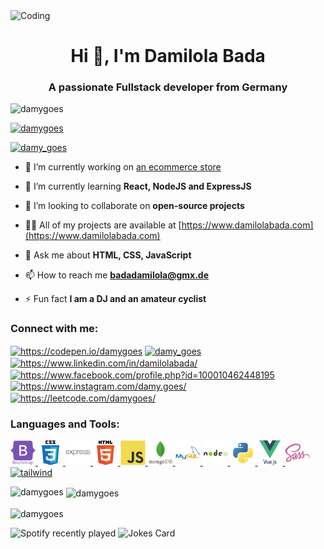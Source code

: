 
<img align="top" alt="Coding" width="1400" height="300" src="https://images.unsplash.com/photo-1550439062-609e1531270e?ixlib=rb-1.2.1&ixid=MnwxMjA3fDB8MHxzZWFyY2h8OHx8cHJvZ3JhbW1pbmd8ZW58MHwwfDB8fA%3D%3D&auto=format&fit=crop&w=800&q=60">



<h1 align="center">Hi 👋, I'm Damilola Bada</h1>
<h3 align="center">A passionate Fullstack developer from Germany</h3>

<p align="left"> <img src="https://komarev.com/ghpvc/?username=damygoes&label=Profile%20views&color=0e75b6&style=flat" alt="damygoes" /> </p>

<p align="left"> <a href="https://github.com/ryo-ma/github-profile-trophy"><img src="https://github-profile-trophy.vercel.app/?username=damygoes" alt="damygoes" /></a> </p>

<p align="left"> <a href="https://twitter.com/damy_goes" target="blank"><img src="https://img.shields.io/twitter/follow/damy_goes?logo=twitter&style=for-the-badge" alt="damy_goes" /></a> </p>

- 🔭 I’m currently working on [an ecommerce store](https://github.com/damygoes/trendy-cart-frontend)

- 🌱 I’m currently learning **React, NodeJS and ExpressJS**

- 👯 I’m looking to collaborate on **open-source projects**

- 👨‍💻 All of my projects are available at [https://www.damilolabada.com](https://www.damilolabada.com)

- 💬 Ask me about **HTML, CSS, JavaScript**

- 📫 How to reach me **badadamilola@gmx.de**

- ⚡ Fun fact **I am a DJ and an amateur cyclist**

<h3 align="left">Connect with me:</h3>
<p align="left">
<a href="https://codepen.io/https://codepen.io/damygoes" target="blank"><img align="center" src="https://raw.githubusercontent.com/rahuldkjain/github-profile-readme-generator/master/src/images/icons/Social/codepen.svg" alt="https://codepen.io/damygoes" height="30" width="40" /></a>
<a href="https://twitter.com/damy_goes" target="blank"><img align="center" src="https://raw.githubusercontent.com/rahuldkjain/github-profile-readme-generator/master/src/images/icons/Social/twitter.svg" alt="damy_goes" height="30" width="40" /></a>
<a href="https://linkedin.com/in/https://www.linkedin.com/in/damilolabada/" target="blank"><img align="center" src="https://raw.githubusercontent.com/rahuldkjain/github-profile-readme-generator/master/src/images/icons/Social/linked-in-alt.svg" alt="https://www.linkedin.com/in/damilolabada/" height="30" width="40" /></a>
<a href="https://fb.com/https://www.facebook.com/profile.php?id=100010462448195" target="blank"><img align="center" src="https://raw.githubusercontent.com/rahuldkjain/github-profile-readme-generator/master/src/images/icons/Social/facebook.svg" alt="https://www.facebook.com/profile.php?id=100010462448195" height="30" width="40" /></a>
<a href="https://instagram.com/https://www.instagram.com/damy.goes/" target="blank"><img align="center" src="https://raw.githubusercontent.com/rahuldkjain/github-profile-readme-generator/master/src/images/icons/Social/instagram.svg" alt="https://www.instagram.com/damy.goes/" height="30" width="40" /></a>
<a href="https://www.leetcode.com/https://leetcode.com/damygoes/" target="blank"><img align="center" src="https://raw.githubusercontent.com/rahuldkjain/github-profile-readme-generator/master/src/images/icons/Social/leet-code.svg" alt="https://leetcode.com/damygoes/" height="30" width="40" /></a>
</p>

<h3 align="left">Languages and Tools:</h3>
<p align="left"> <a href="https://getbootstrap.com" target="_blank" rel="noreferrer"> <img src="https://raw.githubusercontent.com/devicons/devicon/master/icons/bootstrap/bootstrap-plain-wordmark.svg" alt="bootstrap" width="40" height="40"/> </a> <a href="https://www.w3schools.com/css/" target="_blank" rel="noreferrer"> <img src="https://raw.githubusercontent.com/devicons/devicon/master/icons/css3/css3-original-wordmark.svg" alt="css3" width="40" height="40"/> </a> <a href="https://expressjs.com" target="_blank" rel="noreferrer"> <img src="https://raw.githubusercontent.com/devicons/devicon/1119b9f84c0290e0f0b38982099a2bd027a48bf1/icons/express/express-original-wordmark.svg" alt="express" width="40" height="40"/> </a>  <a href="https://www.w3schools.com/html/" target="_blank" rel="noreferrer"> <img src="https://raw.githubusercontent.com/devicons/devicon/master/icons/html5/html5-original-wordmark.svg" alt="html5" width="40" height="40"/> </a> <a href="https://developer.mozilla.org/en-US/docs/Web/JavaScript" target="_blank" rel="noreferrer"> <img src="https://raw.githubusercontent.com/devicons/devicon/master/icons/javascript/javascript-original.svg" alt="javascript" width="40" height="40"/> </a> <a href="https://www.mongodb.com/" target="_blank" rel="noreferrer"> <img src="https://raw.githubusercontent.com/devicons/devicon/master/icons/mongodb/mongodb-original-wordmark.svg" alt="mongodb" width="40" height="40"/> </a> <a href="https://www.mysql.com/" target="_blank" rel="noreferrer"> <img src="https://raw.githubusercontent.com/devicons/devicon/master/icons/mysql/mysql-original-wordmark.svg" alt="mysql" width="40" height="40"/> </a>  <a href="https://nodejs.org" target="_blank" rel="noreferrer"> <img src="https://raw.githubusercontent.com/devicons/devicon/master/icons/nodejs/nodejs-original-wordmark.svg" alt="nodejs" width="40" height="40"/> </a> <a href="https://www.python.org/" target="_blank" rel="noreferrer">  <img src="https://raw.githubusercontent.com/devicons/devicon/master/icons/python/python-original.svg" alt="python" width="40" height="40"/> </a> <a href="https://reactjs.org/" target="_blank" rel="noreferrer"> <img src="https://raw.githubusercontent.com/devicons/devicon/1119b9f84c0290e0f0b38982099a2bd027a48bf1/icons/vuejs/vuejs-original-wordmark.svg" alt="vue" width="40" height="40"/> </a>  <a href="https://sass-lang.com" target="_blank" rel="noreferrer"> <img src="https://raw.githubusercontent.com/devicons/devicon/master/icons/sass/sass-original.svg" alt="sass" width="40" height="40"/> </a>  <a href="https://tailwindcss.com/" target="_blank" rel="noreferrer"> <img src="https://www.vectorlogo.zone/logos/tailwindcss/tailwindcss-icon.svg" alt="tailwind" width="40" height="40"/> </a>  </p>

<p><img align="left" src="https://github-readme-stats.vercel.app/api/top-langs?username=damygoes&show_icons=true&locale=en&layout=compact" alt="damygoes" /></p>

<p>&nbsp;<img align="center" src="https://github-readme-stats.vercel.app/api?username=damygoes&show_icons=true&locale=en" alt="damygoes" /></p>

<p><img align="center" src="https://github-readme-streak-stats.herokuapp.com/?user=damygoes&" alt="damygoes" /></p> 

![Spotify recently played](https://spotify-recently-played-readme.vercel.app/api?user=7qgf0y9a1jnk5z10mlyeclesr) ![Jokes Card](https://readme-jokes.vercel.app/api)


